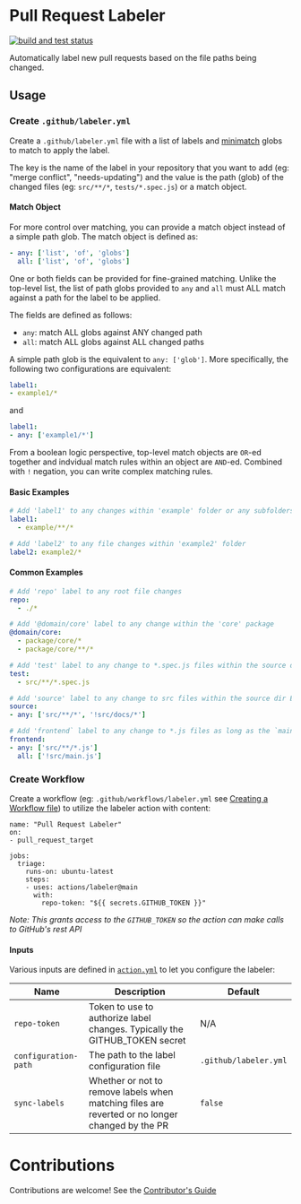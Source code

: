 # Pull Request Labeler

<p align="left">
  <a href="https://github.com/actions/labeler/actions?query=workflow%3Abuild_test">
    <img alt="build and test status" src="https://github.com/actions/labeler/workflows/build_test/badge.svg">
  </a>
</p>

Automatically label new pull requests based on the file paths being changed.

## Usage

### Create `.github/labeler.yml`

Create a `.github/labeler.yml` file with a list of labels and [minimatch](https://github.com/isaacs/minimatch) globs to match to apply the label.

The key is the name of the label in your repository that you want to add (eg: "merge conflict", "needs-updating") and the value is the path (glob) of the changed files (eg: `src/**/*`, `tests/*.spec.js`) or a match object.

#### Match Object

For more control over matching, you can provide a match object instead of a simple path glob. The match object is defined as:

```yml
- any: ['list', 'of', 'globs']
  all: ['list', 'of', 'globs']
```

One or both fields can be provided for fine-grained matching. Unlike the top-level list, the list of path globs provided to `any` and `all` must ALL match against a path for the label to be applied.

The fields are defined as follows:
* `any`: match ALL globs against ANY changed path
* `all`: match ALL globs against ALL changed paths

A simple path glob is the equivalent to `any: ['glob']`. More specifically, the following two configurations are equivalent:
```yml
label1:
- example1/*
```
and
```yml
label1:
- any: ['example1/*']
```

From a boolean logic perspective, top-level match objects are `OR`-ed together and indvidual match rules within an object are `AND`-ed. Combined with `!` negation, you can write complex matching rules.

#### Basic Examples

```yml
# Add 'label1' to any changes within 'example' folder or any subfolders
label1:
  - example/**/*

# Add 'label2' to any file changes within 'example2' folder
label2: example2/*
```

#### Common Examples

```yml
# Add 'repo' label to any root file changes
repo:
  - ./*

# Add '@domain/core' label to any change within the 'core' package
@domain/core:
  - package/core/*
  - package/core/**/*

# Add 'test' label to any change to *.spec.js files within the source dir
test:
  - src/**/*.spec.js

# Add 'source' label to any change to src files within the source dir EXCEPT for the docs sub-folder
source:
- any: ['src/**/*', '!src/docs/*']

# Add 'frontend` label to any change to *.js files as long as the `main.js` hasn't changed
frontend:
- any: ['src/**/*.js']
  all: ['!src/main.js']
```

### Create Workflow

Create a workflow (eg: `.github/workflows/labeler.yml` see [Creating a Workflow file](https://help.github.com/en/articles/configuring-a-workflow#creating-a-workflow-file)) to utilize the labeler action with content:

```
name: "Pull Request Labeler"
on:
- pull_request_target

jobs:
  triage:
    runs-on: ubuntu-latest
    steps:
    - uses: actions/labeler@main
      with:
        repo-token: "${{ secrets.GITHUB_TOKEN }}"
```

_Note: This grants access to the `GITHUB_TOKEN` so the action can make calls to GitHub's rest API_

#### Inputs

Various inputs are defined in [`action.yml`](action.yml) to let you configure the labeler:

| Name | Description | Default |
| - | - | - |
| `repo-token` | Token to use to authorize label changes. Typically the GITHUB_TOKEN secret | N/A |
| `configuration-path` | The path to the label configuration file | `.github/labeler.yml` |
| `sync-labels` | Whether or not to remove labels when matching files are reverted or no longer changed by the PR | `false`

# Contributions

Contributions are welcome! See the [Contributor's Guide](CONTRIBUTING.md)

